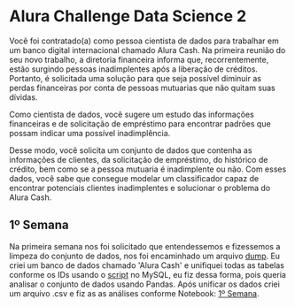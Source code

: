 # Alura Challenge Data Science 2

Você foi contratado(a) como pessoa cientista de dados para trabalhar em um banco digital internacional chamado Alura Cash. Na primeira reunião do seu novo trabalho, a diretoria financeira informa que, recorrentemente, estão surgindo pessoas inadimplentes após a liberação de créditos. Portanto, é solicitada uma solução para que seja possível diminuir as perdas financeiras por conta de pessoas mutuarias que não quitam suas dívidas.

Como cientista de dados, você sugere um estudo das informações financeiras e de solicitação de empréstimo para encontrar padrões que possam indicar uma possível inadimplência.

Desse modo, você solicita um conjunto de dados que contenha as informações de clientes, da solicitação de empréstimo, do histórico de crédito, bem como se a pessoa mutuaria é inadimplente ou não. Com esses dados, você sabe que consegue modelar um classificador capaz de encontrar potenciais clientes inadimplentes e solucionar o problema do Alura Cash.

## 1º Semana

Na primeira semana nos foi solicitado que entendessemos e fizessemos a limpeza do conjunto de dados, nos foi encaminhado um arquivo [dump](https://github.com/Dev-Zz/Alura_Challenge_Data_Science_2/blob/main/Dados/dump-analise_risco-202207271411.sql.txt). Eu criei um banco de dados chamado 'Alura Cash' e unifiquei todas as tabelas conforme os IDs usando o [script](https://github.com/Dev-Zz/Alura_Challenge_Data_Science_2/blob/main/Dados/sql_unir_tabelas.sql) no MySQL, eu fiz dessa forma, pois queria analisar o conjunto de dados usando Pandas. Após unificar os dados criei um arquivo .csv e fiz as as análises conforme Notebook: [1º Semana](https://github.com/Dev-Zz/Alura_Challenge_Data_Science_2/blob/main/Alura%20Challenge/Alura%20Challenge%201%20Semana.ipynb).
